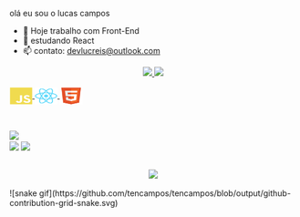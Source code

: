 olá eu sou o lucas campos
- 🔭 Hoje trabalho com Front-End
- 🌱 estudando React
- 📫 contato: devlucreis@outlook.com

<link rel="stylesheet" href="https://cdn.jsdelivr.net/gh/devicons/devicon@v2.15.1/devicon.min.css">
<div align="center">
  <a href="https://github.com/tencampos">
  <img height="180em" src="https://github-readme-stats.vercel.app/api?username=tencampos&show_icons=true&theme=dark&include_all_commits=true&count_private=true"/>
  <img height="180em" src="https://github-readme-stats.vercel.app/api/top-langs/?username=tencampos&layout=compact&langs_count=7&theme=dark"/>
</div>
<div style="display: inline_block"><br>
  <img align="center" alt="Js" height="30" width="40" src="https://raw.githubusercontent.com/devicons/devicon/master/icons/javascript/javascript-plain.svg">
  <img align="center" alt="React" height="30" width="40" src="https://raw.githubusercontent.com/devicons/devicon/master/icons/react/react-original.svg">
  <img align="center" alt="HTML" height="30" width="40" src="https://raw.githubusercontent.com/devicons/devicon/master/icons/html5/html5-original.svg">
  </div>
 
  ##

<div style="display: inline_block"><br>
<a href="https://www.linkedin.com/in/lucas-campos-reis-alves-381435144/" target"=_blank">
<img src="https://img.shields.io/badge/LinkedIn-0077B5?style=for-the-badge&logo=linkedin&logoColor=white" target="_blank"></a>
<div>
          
<a href="devlucreis@outlook.com" target="_blank">
<img src="https://img.shields.io/badge/Microsoft_Outlook-0078D4?style=for-the-badge&logo=microsoft-outlook&logoColor=white" target="_blank"></a>

<a href="https://www.instagram.com/_lucampos_/" target="_blank">
<img src="https://img.shields.io/badge/Instagram-E4405F?style=for-the-badge&logo=instagram&logoColor=white"></a>
</div>


##
<div> 
 <p align="center">   <img alingn="center" src="https://profile-counter.glitch.me/tencampos/count.svg" /></p>
</div>
![snake gif](https://github.com/tencampos/tencampos/blob/output/github-contribution-grid-snake.svg)
<div>
</div>
